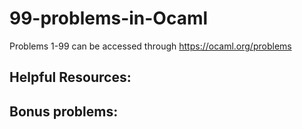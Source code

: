 # 99-problems-in-Ocaml
Problems 1-99 can be accessed through https://ocaml.org/problems

## Helpful Resources:


## Bonus problems:

